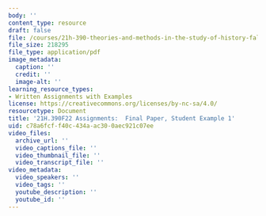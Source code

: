 ```yaml
---
body: ''
content_type: resource
draft: false
file: /courses/21h-390-theories-and-methods-in-the-study-of-history-fall-2022/mit21h_390_finalpaper_studentexample01.pdf
file_size: 218295
file_type: application/pdf
image_metadata:
  caption: ''
  credit: ''
  image-alt: ''
learning_resource_types:
- Written Assignments with Examples
license: https://creativecommons.org/licenses/by-nc-sa/4.0/
resourcetype: Document
title: '21H.390F22 Assignments:  Final Paper, Student Example 1'
uid: c78a6fcf-f40c-434a-ac30-0aec921c07ee
video_files:
  archive_url: ''
  video_captions_file: ''
  video_thumbnail_file: ''
  video_transcript_file: ''
video_metadata:
  video_speakers: ''
  video_tags: ''
  youtube_description: ''
  youtube_id: ''
---
```

